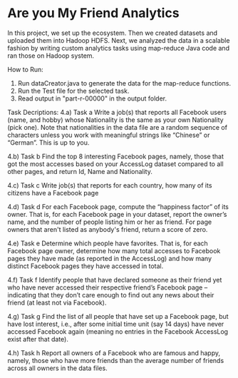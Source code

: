 # Are you My Friend Analytics
In  this  project, we set  up  the  ecosystem.  Then  we created  datasets and uploaded them into Hadoop HDFS. Next, we analyzed the data in a scalable fashion by writing custom analytics tasks  using map-reduce Java code and ran those on Hadoop system.

How to Run:
1. Run dataCreator.java to generate the data for the map-reduce functions.
2. Run the Test file for the selected task.
3. Read output in "part-r-00000" in the output folder.

Task Decriptions:
4.a) Task a 
Write a job(s) that reports all Facebook users (name, and hobby) 
whose Nationality is the same as your own Nationality (pick one). 
Note that nationalities in the data file are a random sequence of 
characters unless you work with meaningful strings like “Chinese” 
or “German”. This is up to you.

4.b) Task b 
Find the top 8 interesting Facebook pages, namely, those that got 
the most accesses based on your AccessLog dataset compared to all 
other pages, and return Id, Name and Nationality.

4.c) Task c 
Write job(s) that reports for each country, how many of its citizens 
have a Facebook page

4.d) Task d 
For  each  Facebook  page,  compute  the  “happiness  factor”  of  its 
owner. That is, for each Facebook page in your dataset, report the 
owner’s name, and the number of people listing him or her as friend. 
For page owners that aren't listed as anybody's friend,  return a 
score of zero. 

4.e) Task e 
Determine which people have favorites. That is, for each Facebook 
page owner, determine how many total accesses to Facebook pages they 
have  made  (as  reported  in  the  AccessLog)  and  how  many  distinct 
Facebook pages they have accessed in total.

4.f) Task f 
Identify people that have declared someone as their friend yet who 
have  never  accessed  their  respective  friend’s  Facebook  page  – 
indicating that they don’t care enough to find out any news about 
their friend (at least not via Facebook).

4.g) Task g
Find the list of all people that have set up a Facebook page, but 
have lost interest, i.e., after some initial time unit (say 14 days) 
have  never  accessed  Facebook  again  (meaning  no  entries  in  the 
Facebook AccessLog exist after that date).

4.h) Task h
Report all owners of a Facebook who are famous and happy, namely, 
those who have more friends than the average number of friends across 
all owners in the data files.
